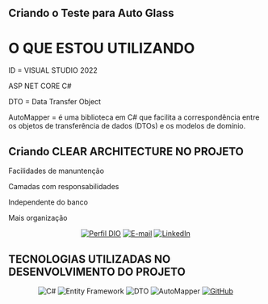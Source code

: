 ##  Criando o Teste para Auto Glass

# O QUE ESTOU UTILIZANDO

ID = VISUAL STUDIO 2022

ASP NET CORE C#

DTO = Data Transfer Object

AutoMapper = é uma biblioteca em C# que facilita a correspondência entre os objetos de transferência de dados (DTOs) e os modelos de domínio. 


## Criando CLEAR ARCHITECTURE NO PROJETO

Facilidades de manuntenção

Camadas com responsabilidades

Independente do banco

Mais organização


<div align="center">

[![Perfil DIO](https://img.shields.io/badge/-Meu%20Perfil%20na%20DIO-30A3DC?style=for-the-badge)](https://web.dio.me/users/eltonsa75?tab=achievements) 
[![E-mail](https://img.shields.io/badge/-Email-000?style=for-the-badge&logo=microsoft-outlook&logoColor=E94D5F)](mailto:eltonsa75@hotmail.com)
[![LinkedIn](https://img.shields.io/badge/LinkedIn-000?style=for-the-badge&logo=linkedin&logoColor=0E76A8)](https://www.linkedin.com/in/elton-andrade/)

</div>

##  TECNOLOGIAS UTILIZADAS NO DESENVOLVIMENTO DO PROJETO

 <div align="center">

![C#](https://img.shields.io/badge/C%23-239120?style=for-the-badge&logo=c-sharp&logoColor=white)
![Entity Framework](https://img.shields.io/badge/Entity_Framework-512BD4?style=for-the-badge&logo=entity-framework&logoColor=white)
![DTO](https://img.shields.io/badge/DTO-239120?style=for-the-badge&logo=c-sharp&logoColor=white)
![AutoMapper](https://img.shields.io/badge/AutoMapper-2196F3?style=for-the-badge&logo=autoMapper&logoColor=white)
 [![GitHub](https://img.shields.io/badge/GitHub-000?style=for-the-badge&logo=github&logoColor=f8f9fa)](https://docs.github.com/)

 </div>

